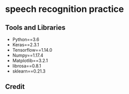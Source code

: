 # speech recognition practice

## Tools and Libraries

- Python==3.6
- Keras==2.3.1
- Tensorflow==1.14.0
- Numpy==1.17.4
- Matplotlib==3.2.1
- librosa==0.8.1
- sklearn==0.21.3

## Credit
